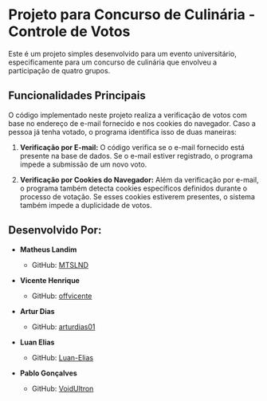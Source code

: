 ﻿# Projeto para Concurso de Culinária - Controle de Votos

Este é um projeto simples desenvolvido para um evento universitário, especificamente para um concurso de culinária que envolveu a participação de quatro grupos.

## Funcionalidades Principais

O código implementado neste projeto realiza a verificação de votos com base no endereço de e-mail fornecido e nos cookies do navegador. Caso a pessoa já tenha votado, o programa identifica isso de duas maneiras:

1. **Verificação por E-mail:** O código verifica se o e-mail fornecido está presente na base de dados. Se o e-mail estiver registrado, o programa impede a submissão de um novo voto.

2. **Verificação por Cookies do Navegador:** Além da verificação por e-mail, o programa também detecta cookies específicos definidos durante o processo de votação. Se esses cookies estiverem presentes, o sistema também impede a duplicidade de votos.

## Desenvolvido Por:

- **Matheus Landim**
  - GitHub: [MTSLND](https://github.com/MTSLND)

- **Vicente Henrique**
  - GitHub: [offvicente](https://github.com/offvicente)
    
- **Artur Dias**
  - GitHub: [arturdias01](https://github.com/arturdias01)
 
- **Luan Elias**
  - GitHub: [Luan-Elias](https://github.com/Luan-Elias)
    
- **Pablo Gonçalves**
  - GitHub: [VoidUltron](https://github.com/VoidUltron)

